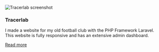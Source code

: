 ![Tracerlab screenshot](/images/work/tracerlab_1920x1080.png "Tracerlab screenshot")

### Tracerlab

I made a website for my old football club with the PHP Framework Laravel. 
This website is fully responsive and has an extensive admin dashboard.

<a href="/portfolio/tracerlab" class="read-more-button">Read more</a>